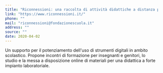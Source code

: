 ```yaml
---
title: "Riconnessioni: una raccolta di attività didattiche a distanza per genitori e insegnanti"
link: "https://www.riconnessioni.it/"
phone: ""
mail: "riconnessioni@fondazionescuola.it"
address: ""
source: ""
date: 2020-04-02
---
```


Un supporto per il potenziamento dell'uso di strumenti digitali in ambito scolastico. Propone incontri di formazione per insegnanti e genitori, lo studio e la messa a disposizione online di materiali per una didattica a forte impianto laboratoriale.
